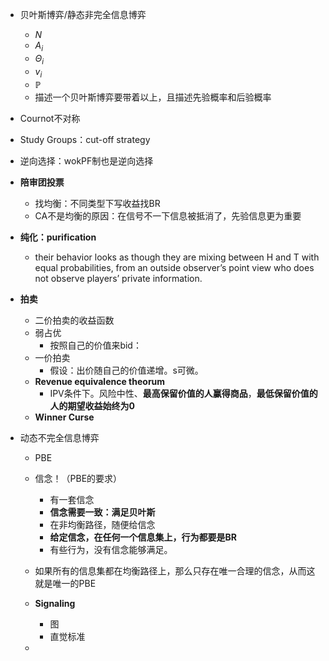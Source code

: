 * 贝叶斯博弈/静态非完全信息博弈
  * $N$
  * $A_i$
  * $\Theta_i$
  * $v_i$
  * $\mathbb{P}$
  * 描述一个贝叶斯博弈要带着以上，且描述先验概率和后验概率
* Cournot不对称
* Study Groups：cut-off strategy
* 逆向选择：wokPF制也是逆向选择
* **陪审团投票**
  * 找均衡：不同类型下写收益找BR
  * CA不是均衡的原因：在信号不一下信息被抵消了，先验信息更为重要
* **纯化：purification**
  * their behavior looks as though they are mixing between H and T with equal probabilities, from an outside observer’s point view who does not observe players’ private information.

* **拍卖**

  * 二价拍卖的收益函数
  * 弱占优
    * 按照自己的价值来bid：
  * 一价拍卖
    * 假设：出价随自己的价值递增。s可微。
  * **Revenue equivalence theorum**
    * IPV条件下。风险中性、**最高保留价值的人赢得商品**，**最低保留价值的人的期望收益始终为0**
  * **Winner Curse**

* 动态不完全信息博弈

  * PBE

  * 信念！（PBE的要求）

    * 有一套信念
    * **信念需要一致：满足贝叶斯**
    * 在非均衡路径，随便给信念
    * **给定信念，在任何一个信息集上，行为都要是BR**
    * 有些行为，没有信念能够满足。

  * 如果所有的信息集都在均衡路径上，那么只存在唯一合理的信念，从而这就是唯一的PBE

    

  * **Signaling**

    * 图
    * 直觉标准

  * 